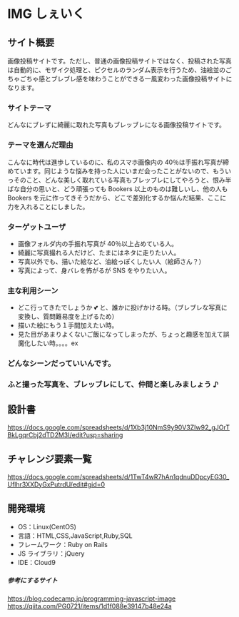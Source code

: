 # IMG しぇいく

## サイト概要

画像投稿サイトです。ただし、普通の画像投稿サイトではなく、投稿された写真は自動的に、モザイク処理と、ピクセルのランダム表示を行うため、油絵並のごちゃごちゃ感とブレブレ感を味わうことができる一風変わった画像投稿サイトになります。

### サイトテーマ

どんなにブレずに綺麗に取れた写真もブレッブレになる画像投稿サイトです。

### テーマを選んだ理由

こんなに時代は進歩しているのに、私のスマホ画像内の 40％は手振れ写真が締めています。同じような悩みを持った人にいまだ会ったことがないので、もういっそのこと、どんな美しく取れている写真もブレッブレにしてやろうと、恨み半ばな自分の思いと、どう頑張っても Bookers 以上のものは難しいし、他の人も Bookers を元に作ってきそうだから、どこで差別化するか悩んだ結果、ここに力を入れることにしました。

### ターゲットユーザ

- 画像フォルダ内の手振れ写真が 40％以上占めている人。
- 綺麗に写真撮れる人だけど、たまにはネタに走りたい人。
- 写真以外でも、描いた絵など、油絵っぽくしたい人（絵師さん？）
- 写真によって、身バレを怖がるが SNS をやりたい人。

### 主な利用シーン

- どこ行ってきたでしょうか 💕 と、誰かに投げかける時。（ブレブレな写真に変換し、質問難易度を上げるため）
- 描いた絵にもう１手間加えたい時。
- 見た目があまりよくないご飯になってしまったが、ちょっと趣感を加えて誤魔化したい時。。。。ex

### どんなシーンだっていいんです。

### ふと撮った写真を、ブレッブレにして、仲間と楽しみましょう ♪

## 設計書

https://docs.google.com/spreadsheets/d/1Xb3j10NmS9y90V3ZIw92_gJOrTBkLgqrCbj2dTD2M3I/edit?usp=sharing

## チャレンジ要素一覧

https://docs.google.com/spreadsheets/d/1TwT4wR7hAn1qdnuDDpcyEG30_Uflhr3XXDyGxPutrdU/edit#gid=0

## 開発環境

- OS：Linux(CentOS)
- 言語：HTML,CSS,JavaScript,Ruby,SQL
- フレームワーク：Ruby on Rails
- JS ライブラリ：jQuery
- IDE：Cloud9

##### 参考にするサイト

https://blog.codecamp.jp/programming-javascript-image
https://qiita.com/PG0721/items/1d1f088e39147b48e24a
